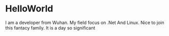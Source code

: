 # HelloWorld
I am a developer from Wuhan. My field focus on .Net And Linux. 
Nice to join this fantacy family.
It is a day so significant
